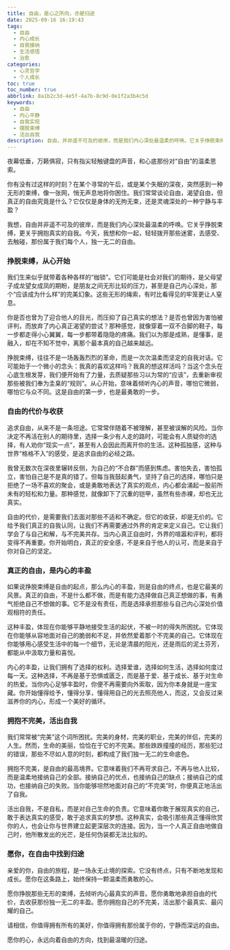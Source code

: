 ```yaml
---
title: 自由，是心之所向，亦是归途
date: 2025-09-16 16:19:43
tags:
  - 自由
  - 内心成长
  - 自我接纳
  - 生活感悟
  - 治愈
categories:
  - 心灵哲学
  - 个人成长
toc: true
toc_number: true
abbrlink: 8a1b2c3d-4e5f-4a7b-8c9d-0e1f2a3b4c5d
keywords:
  - 自由
  - 内心平静
  - 自我实现
  - 摆脱束缚
  - 活出自我
description: 自由，并非遥不可及的彼岸，而是我们内心深处最温柔的呼唤。它关乎挣脱束缚，更关乎拥抱真实的自我。这篇文章将带你一同探索，如何从心开始，寻回那份属于自己的、丰盈而宁静的自由。
---
```


夜幕低垂，万籁俱寂，只有指尖轻触键盘的声音，和心底那份对“自由”的温柔思索。

你有没有过这样的时刻？在某个寻常的午后，或是某个失眠的深夜，突然感到一种无形的束缚，像一张网，悄无声息地将你困住。我们常常谈论自由，渴望自由，但真正的自由究竟是什么？它仅仅是身体的无拘无束，还是灵魂深处的一种宁静与丰盈？

我想，自由并非遥不可及的彼岸，而是我们内心深处最温柔的呼唤。它关乎挣脱束缚，更关乎拥抱真实的自我。今天，我想和你一起，轻轻拨开那些迷雾，去感受、去触碰，那份属于我们每个人，独一无二的自由。

### 挣脱束缚，从心开始

我们生来似乎就带着各种各样的“枷锁”。它们可能是社会对我们的期待，是父母望子成龙望女成凤的期盼，是朋友之间无形比较的压力，甚至是自己内心深处，那个“应该成为什么样”的完美幻象。这些无形的绳索，有时比看得见的牢笼更让人窒息。

你是否也曾为了迎合他人的目光，而压抑了自己真实的想法？是否也曾因为害怕被评判，而放弃了内心真正渴望的尝试？那种感觉，就像穿着一双不合脚的鞋子，每一步都走得小心翼翼，每一步都带着隐隐的疼痛。我们以为那是成熟，是懂事，是融入，却在不知不觉中，离那个最本真的自己越来越远。

挣脱束缚，往往不是一场轰轰烈烈的革命，而是一次次温柔而坚定的自我对话。它可能始于一个微小的念头：我真的喜欢这样吗？我真的想这样活吗？当这个念头在心底生根发芽，我们便开始有了力量，去质疑那些习以为常的“应该”，去重新审视那些被我们奉为圭臬的“规则”。从心开始，意味着倾听内心的声音，哪怕它微弱，哪怕它与众不同。这是自由的第一步，也是最勇敢的一步。

### 自由的代价与收获

追求自由，从来不是一条坦途。它常常伴随着不被理解，甚至被误解的风险。当你决定不再活在别人的期待里，选择一条少有人走的路时，可能会有人质疑你的选择，有人劝你“现实一点”，甚至有人会因此而离开你的生活。这种孤独感，这种与世界“格格不入”的感受，是追求自由的必经之路。

我曾无数次在深夜里辗转反侧，为自己的“不合群”而感到焦虑。害怕失去，害怕孤立，害怕自己是不是真的错了。但每当我鼓起勇气，坚持了自己的选择，哪怕只是拒绝了一场不喜欢的聚会，或是勇敢地表达了真实的观点，内心都会涌起一股前所未有的轻松和力量。那种感觉，就像卸下了沉重的铠甲，虽然有些赤裸，却也无比真实。

自由的代价，是需要我们去面对那些不适和不确定。但它的收获，却是无价的。它给予我们真正的自我认同，让我们不再需要通过外界的肯定来定义自己。它让我们学会了与自己和解，与不完美共存。当内心真正自由时，外界的喧嚣和评判，都将变得不再重要。你开始明白，真正的安全感，不是来自于他人的认可，而是来自于你对自己的坚定。

### 真正的自由，是内心的丰盈

如果说挣脱束缚是自由的起点，那么内心的丰盈，则是自由的终点，也是它最美的风景。真正的自由，不是什么都不做，而是有能力选择做自己真正想做的事，有勇气拒绝自己不想做的事。它不是没有责任，而是选择承担那些与自己内心深处价值观相符的责任。

这种丰盈，体现在你能够平静地接受生活的起伏，不被一时的得失所困扰。它体现在你能够从容地面对自己的脆弱和不足，并依然爱着那个不完美的自己。它体现在你能够用心感受生活中的每一个细节，无论是清晨的阳光，还是雨后的泥土芬芳，都能从中汲取力量和喜悦。

内心的丰盈，让我们拥有了选择的权利。选择爱谁，选择如何生活，选择如何度过每一天。这种选择，不再是基于恐惧或匮乏，而是基于爱、基于成长、基于对生命的热爱。当你内心足够丰盈时，你便不再需要向外索取，因为你本身就是一座宝藏。你开始懂得给予，懂得分享，懂得用自己的光去照亮他人，而这，又会反过来滋养你的内心，形成一个美好的循环。

### 拥抱不完美，活出自我

我们常常被“完美”这个词所困扰。完美的身材，完美的职业，完美的伴侣，完美的人生。然而，生命的美丽，恰恰在于它的不完美。那些跌跌撞撞的经历，那些犯过的错误，那些不尽如人意的时刻，都构成了我们独一无二的生命底色。

拥抱不完美，是自由的最高境界。它意味着我们不再苛求自己，不再与他人比较，而是温柔地接纳自己的全部。接纳自己的优点，也接纳自己的缺点；接纳自己的成功，也接纳自己的失败。当你能够坦然地面对自己的“不完美”时，你便真正地活出了自我。

活出自我，不是自私，而是对自己生命的负责。它意味着你敢于展现真实的自己，敢于表达真实的感受，敢于追求真实的梦想。这种真实，会吸引那些真正懂得欣赏你的人，也会让你与世界建立起更深层次的连接。因为，当一个人真正自由地做自己时，他所散发出的光芒，是任何伪装都无法比拟的。

### 愿你，在自由中找到归途

亲爱的你，自由的旅程，是一场永无止境的探索。它没有终点，只有不断地发现和成长。愿你在这条路上，始终保持一颗温柔而勇敢的心。

愿你挣脱那些无形的束缚，去倾听内心最真实的声音。愿你勇敢地承担自由的代价，去收获那份独一无二的丰盈。愿你拥抱自己的不完美，活出那个最真实、最闪耀的自己。

请相信，你值得拥有所有的美好，你值得拥有那份属于你的，宁静而深远的自由。

愿你的心，永远向着自由的方向，找到最温暖的归途。